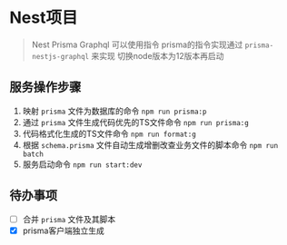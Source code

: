 # Nest项目

> Nest Prisma Graphql 可以使用指令
> prisma的指令实现通过 `prisma-nestjs-graphql` 来实现
> 切换node版本为12版本再启动

## 服务操作步骤

1. 映射 `prisma` 文件为数据库的命令 `npm run prisma:p`
2. 通过 `prisma` 文件生成代码优先的TS文件命令 `npm run prisma:g`
3. 代码格式化生成的TS文件命令 `npm run format:g`
4. 根据 `schema.prisma` 文件自动生成增删改查业务文件的脚本命令 `npm run batch`
5. 服务启动命令 `npm run start:dev`

## 待办事项

- [ ] 合并 `prisma` 文件及其脚本
- [x] prisma客户端独立生成
